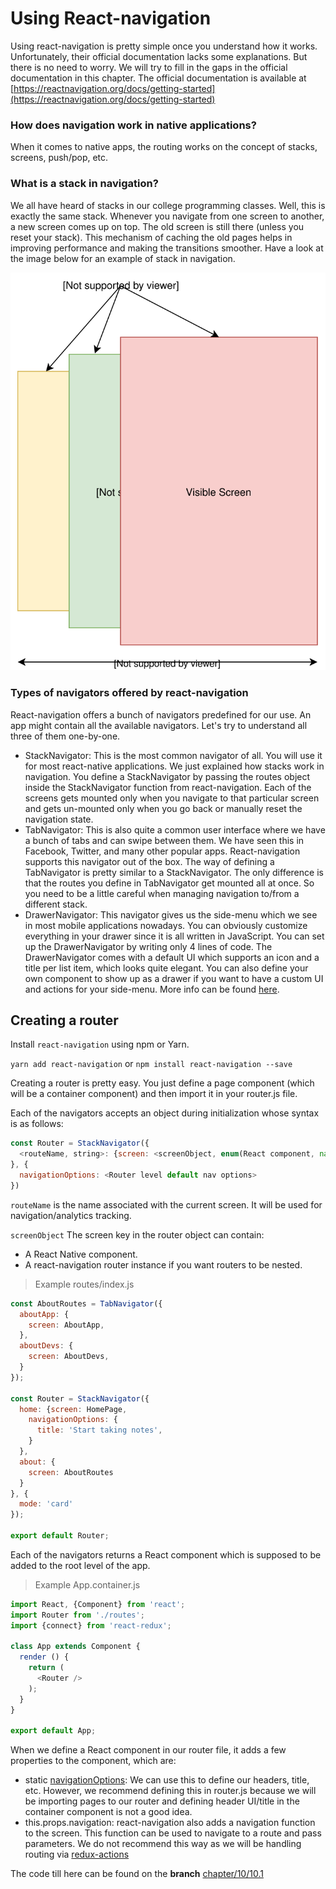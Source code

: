 # Using React-navigation

Using react-navigation is pretty simple once you understand how it works. Unfortunately, their official documentation lacks some explanations. But there is no need to worry. We will try to fill in the gaps in the official documentation in this chapter. The official documentation is available at [https://reactnavigation.org/docs/getting-started](https://reactnavigation.org/docs/getting-started)

### How does navigation work in native applications?

When it comes to native apps, the routing works on the concept of stacks, screens, push/pop, etc.

### What is a stack in navigation?

We all have heard of stacks in our college programming classes. Well, this is exactly the same stack. Whenever you navigate from one screen to another, a new screen comes up on top. The old screen is still there \(unless you reset your stack\). This mechanism of caching the old pages helps in improving performance and making the transitions smoother. Have a look at the image below for an example of stack in navigation.

![](../../.gitbook/assets/stack.svg)

### Types of navigators offered by react-navigation

React-navigation offers a bunch of navigators predefined for our use. An app might contain all the available navigators. Let's try to understand all three of them one-by-one.

* StackNavigator: This is the most common navigator of all. You will use it for most react-native applications. We just explained how stacks work in navigation. You define a StackNavigator by passing the routes object inside the StackNavigator function from react-navigation. Each of the screens gets mounted only when you navigate to that particular screen and gets un-mounted only when you go back or manually reset the navigation state.
* TabNavigator: This is also quite a common user interface where we have a bunch of tabs and can swipe between them. We have seen this in Facebook, Twitter, and many other popular apps. React-navigation supports this navigator out of the box. The way of defining a TabNavigator is pretty similar to a StackNavigator. The only difference is that the routes you define in TabNavigator get mounted all at once. So you need to be a little careful when managing navigation to/from a different stack.
* DrawerNavigator: This navigator gives us the side-menu which we see in most mobile applications nowadays. You can obviously customize everything in your drawer since it is all written in JavaScript. You can set up the DrawerNavigator by writing only 4 lines of code. The DrawerNavigator comes with a default UI which supports an icon and a title per list item, which looks quite elegant. You can also define your own component to show up as a drawer if you want to have a custom UI and actions for your side-menu. More info can be found [here](https://reactnavigation.org/docs/drawer-based-navigation).

## Creating a router

Install `react-navigation` using npm or Yarn.

`yarn add react-navigation` or `npm install react-navigation --save`

Creating a router is pretty easy. You just define a page component \(which will be a container component\) and then import it in your router.js file.

Each of the navigators accepts an object during initialization whose syntax is as follows:

```javascript
const Router = StackNavigator({
  <routeName, string>: {screen: <screenObject, enum(React component, navigator instance)>, navigationOptions: <Screen level nav options>}
}, {
  navigationOptions: <Router level default nav options>
})
```

`routeName` is the name associated with the current screen. It will be used for navigation/analytics tracking.

`screenObject` The screen key in the router object can contain:

* A React Native component.
* A react-navigation router instance if you want routers to be nested.

> Example routes/index.js

```javascript
const AboutRoutes = TabNavigator({
  aboutApp: {
    screen: AboutApp,
  },
  aboutDevs: {
    screen: AboutDevs,
  }
});

const Router = StackNavigator({
  home: {screen: HomePage,
    navigationOptions: {
      title: 'Start taking notes',
    }
  },
  about: {
    screen: AboutRoutes
  }
}, {
  mode: 'card'
});

export default Router;
```

Each of the navigators returns a React component which is supposed to be added to the root level of the app.

> Example App.container.js

```javascript
import React, {Component} from 'react';
import Router from './routes';
import {connect} from 'react-redux';

class App extends Component {
  render () {
    return (
      <Router />
    );
  }
}

export default App;
```

When we define a React component in our router file, it adds a few properties to the component, which are:

* static [navigationOptions](https://reactnavigation.org/docs/headers.html#setting-the-header-title): We can use this to define our headers, title, etc. However, we recommend defining this in router.js because we will be importing pages to our router and defining header UI/title in the container component is not a good idea.
* this.props.navigation: react-navigation also adds a navigation function to the screen. This function can be used to navigate to a route and pass parameters. We do not recommend this way as we will be handling routing via [redux-actions](https://reactnavigation.org/docs/redux-integration.html)

The code till here can be found on the **branch** [chapter/10/10.1](https://github.com/react-made-native-easy/note-taker/tree/chapter/10/10.1)


